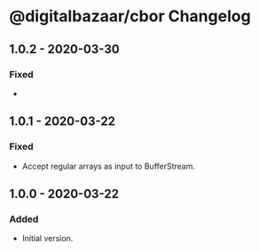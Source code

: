 # @digitalbazaar/cbor Changelog

## 1.0.2 - 2020-03-30

### Fixed
- 

## 1.0.1 - 2020-03-22

### Fixed
- Accept regular arrays as input to BufferStream.

## 1.0.0 - 2020-03-22

### Added
- Initial version.
